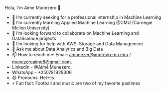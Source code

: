 Hola, I'm Aime Munezero 👋
- 🔭 I’m currently seeking for a professional internship in Machine Learning
- 🌱 I’m currently learning Applied Machine Learning @CMU (Carnegie Mellon University)
- 👯 I’m looking forward to collaborate on Machine Learning and DataScience projects
- 🤔 I’m looking for help with AWS: Storage and Data Management
- 💬 Ask me about Data Analytics and Big Data
- 📫 How to reach me: Email: amunezer@andrew.cmu.edu / munezeroaime8@gmail.com. 
- LinkedIn - @Aimé Munezero. 
- WhatsApp - +250781928306
- 😄 Pronouns: He/His
- ⚡ Fun fact: Football and music are two of my favorite pastimes
